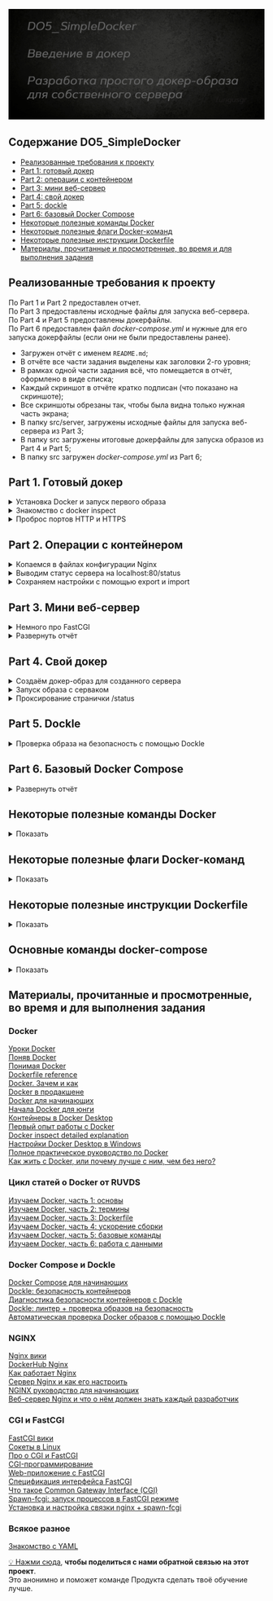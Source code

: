 ![Alt текст](src/images/poster.png)  


## Содержание DO5_SimpleDocker  

* [Реализованные требования к проекту](#реализованные-требования-к-проекту)  
* [Part 1: готовый докер](#part-1-готовый-докер)  
* [Part 2: операции с контейнером](#part-2-операции-с-контейнером)  
* [Part 3: мини веб-сервер](#part-3-мини-веб-сервер)  
* [Part 4: свой докер](#part-4-свой-докер)  
* [Part 5: dockle](#part-5-dockle)  
* [Part 6: базовый Docker Compose](#part-6-базовый-docker-compose)  
* [Некоторые полезные команды Docker](#некоторые-полезные-команды-docker)  
* [Некоторые полезные флаги Docker-команд](#некоторые-полезные-флаги-docker-команд)  
* [Некоторые полезные инструкции Dockerfile](#некоторые-полезные-инструкции-dockerfile)  
* [Материалы, прочитанные и просмотренные, во время и для выполнения задания](#материалы-прочитанные-и-просмотренные-во-время-и-для-выполнения-задания)   


## Реализованные требования к проекту

По Part 1 и Part 2 предоставлен отчет.  
По Part 3 предоставлены исходные файлы для запуска веб-сервера.  
По Part 4 и Part 5 предоставлены докерфайлы.  
По Part 6 предоставлен файл *docker-compose.yml* и нужные для его запуска докерфайлы (если они не были предоставлены ранее).  

- Загружен отчёт с именем `README.md`;
- В отчёте все части задания выделены как заголовки 2-го уровня;
- В рамках одной части задания всё, что помещается в отчёт, оформлено в виде списка;
- Каждый скриншот в отчёте кратко подписан (что показано на скриншоте);
- Все скриншоты обрезаны так, чтобы была видна только нужная часть экрана;
- В папку src/server, загружены исходные файлы для запуска веб-сервера из Part 3;
- В папку src загружены итоговые докерфайлы для запуска образов из Part 4 и Part 5;
- В папку src загружен *docker-compose.yml* из Part 6;



## Part 1. Готовый докер

<details>
  <summary>Установка Docker и запуск первого образа</summary>
</p>

Скачал и установил Docker Desktop, связал с wsl   
![Alt текст](src/images/part_1/docker_desktop_and_wsl1.png)   
  
Скачал образ nginx при помощи `sudo docker pull` и проверил командой `sudo docker  images`   
![Alt текст](src/images/part_1/pull_nginx.png)     


Запустил докер-образ nginx через `docker run -d nginx` и проверил, что образ запустился командой `docker ps`   
![Alt текст](src/images/part_1/run_nginx.png)  
 
</p>
</details>



<details>
  <summary>Знакомство с docker inspect</summary>
</p>

Мой контейнер называется *heuristic_babbage*, поэтому далее для работы с ним буду использовать это имя.  
Использовал `docker inspect -s heuristic_babbage`, выделил на скринах *размер*, *список замапленных портов* и *ip контейнера*        
![Alt текст](src/images/part_1/inspect_1.png)   
![Alt текст](src/images/part_1/inspect_2.png)  
![Alt текст](src/images/part_1/inspect_3.png)  

> Пояснения к `docker inspect`  
>  
> Понятие **замапленные порты** в контексте Docker относится к процессу связывания портов контейнера с портами хост-системы.   
Это позволяет внешним приложениям и пользователям общаться с приложениями внутри контейнера через указанные порты.  
**Найти список замапленных портов можно в "NetworkSettings -> Ports"**.   
**Не путать с "ExposedPorts" в "Config"!**   
"ExposedPorts" из "Config" определяет, какие порты в контейнере могут быть доступны для связи с внешними приложениями.   
Он, по сути, документирует, какие порты должны быть доступны для связи, но не обязательно означает, что они являются открытыми для связи с внешним миром.  
"Ports" из "NetworkSettings" отображает реальное количество портов между контейнером и хост-системой.  
Он показывает, какие порты были открыты и замаплены для связи с контейнером извне.  
"ExposedPorts" определяет, какие порты подразумевается открыть для связи,   
в то время как "Ports" показывает, какие порты фактически открыты и замаплены на хост-систему.    
> 
> **Размер контейнера можно узнать в разделе "GraphDriver -> SizeRw"**.   
Параметр "SizeRw" (Read-Write size) отражает объем данных, который был записан в файловую систему контейнера.   
Этот размер включает в себя любые изменения, которые произошли во время работы контейнера, например, запись файлов, модификация данных и т.д. 
**Не путать с ShmSize!**  
Параметр "ShmSize" в контексте Docker относится к размеру разделяемой(дополнительной) памяти (Shared Memory) в байтах, выделенной для контейнера.   
Разделяемая память используется для обмена данными между процессами в пределах контейнера и может быть полезной для оптимизации производительности некоторых приложений.  
При создании контейнера в Docker можно указать параметр `shm-size` для определения размера разделяемой памяти, доступной внутри контейнера.   
Этот параметр может использоваться, например, для управления размером разделяемой памяти, доступной для процессов, работающих внутри контейнера.   
**Не путать с SizeRootFs!**   
Этот параметр указывает на размер образа, из которого подняли контейнер.  

**В выводе `docker inspect` не может содержаться информация о размере, для этого нужно вводить эту команду с ключом `-s`**.  


Проверил размер в человекочитаемом виде командами `docker ps -s` и `docker container ls -s` ![Alt текст](src/images/part_1/container_size.png)  

> **Самый простой способ узнать размер контейнера в человекочитаемом виде, это команды `docker ps -s` или `docker container ls -s`**  
Они предоставляют список всех запущенных контейнеров вместе с информацией о их размере.   
Флаг `-s` указывает Docker на вывод добавочной информации о размерах контейнеров, включая реальные размеры используемых образов и файловых систем контейнеров.  
Первое значение отражает текущий размер файлов контейнера и их использование в файловой системе.  
Второе значение в скобках *(virtual ХХХMB)* указывает на размер образа, из которого подняли контейнер.  
Эти команды позволяют узнать как фактический размер файлов контейнера в операционной системе, так и объем доступной виртуальной памяти, выделенной контейнеру для использования.  
 
</p>
</details>



<details>
  <summary>Проброс портов HTTP и HTTPS</summary>
</p>

Остановил докер образ через `docker stop heuristic_babbage` и проверил через `docker ps`  
![Alt текст](src/images/part_1/stop_container.png)  


Запустил докер контейнер с портами 80 и 443, замапленными на такие же порты на локальной машине, через команду `docker run -d -p 80:80 -p 443:443 --name localhost_test nginx`  
С помощью `--name localhost_test` присвоил контейнеру имя при создании  
Проверил, что в браузере по адресу *localhost:80* доступна стартовая страница **nginx**  
![Alt текст](src/images/part_1/set_container_name_ports.png)  

Проверил изменения через `docker inspect localhost_test | grep -A 18 '"NetworkSettings": {'`  
Часть с `grep -A 18 '"NetworkSettings": {'` позволяет отфильтровать вывод по сетевым настройкам   
Ключ `-A` используется для указания числа строк, которые следует вывести после обнаружения совпадения  
![Alt текст](src/images/part_1/new_ports.png)  

> Пояснения к `docker run -d -p 80:80 -p 443:443`  
Порты 80(HTTP) и 443(HTTPS) являются стандартными портами для HTTP и HTTPS. Веб-серверы обычно слушают входящие запросы на этих портах.  
При прокидывании портов 80 и 443 из контейнера на эти же порты локальной машины, мы перенаправляем входящий сетевой трафик на соответствующие порты в Docker контейнере, где запущен веб-сервер.  
Это позволяет сайту, развернутому в контейнере, быть доступным снаружи по адресу *localhost:80*.   
В браузере, при переходе по адресу "localhost:80", мы обращаемся к порту 80 на своей локальной машине, который сопоставлен с портом 80 внутри контейнера.  
А уже контейнер Nginx обрабатывает запрос и отображает стартовую страницу на порту 80.  


Перезапустил докер контейнер через `docker restart localhost_test` и проверил, что контейнер перезапустился   
![Alt текст](src/images/part_1/restart_container.png)  
 
</p>
</details>



## Part 2. Операции с контейнером  

<details>
  <summary>Копаемся в файлах конфигурации Nginx</summary>
</p>


> Команда exec в контексте Docker используется для выполнения команды внутри запущенного контейнера.  
Чтобы прочитать конфигурационный файл nginx.conf внутри Docker контейнера через команду exec, использовал `docker exec localhost_test cat /etc/nginx/nginx.conf`  
![Alt текст](src/images/part_2/exec_nginx_conf.png)   


> Файл nginx.conf включает конфигурацию Nginx, веб-сервера с открытым исходным кодом.  
> Вот краткое объяснение содержания файла:   
> 
> - `user nginx;`: определяет, от имени какого пользователя будет работать процесс Nginx.   
Тут Nginx будет работать от имени пользователя "nginx".  
> 
> - `worker_processes auto;`: тут определяется количество рабочих процессов, которые будут обрабатывать веб-запросы.   
Значение "auto" позволяет системе автоматически определить оптимальное количество процессов.
> 
> - `error_log /var/log/nginx/error.log notice;` и `pid /var/run/nginx.pid;`: эти строки определяют местоположение и уровень журнала ошибок и файла PID, который содержит идентификатор процесса Nginx.  
> 
> - `events { ... }`: тут определяются параметры событий, такие как максимальное количество соединений с рабочими процессами.  
> 
> - `http { ... }`: тут содержится основная конфигурация HTTP, включая настройки логирования, типы контента, отправку файлов, тайм-ауты соединений и включение дополнительных модулей конфигурации из директории /etc/nginx/conf.d/*.conf.  

> Объяснение содержимого блока `http { ... }`:  
> 
> - `include /etc/nginx/mime.types;`: позволяет включать файл /etc/nginx/mime.types, который определяет соответствие между типами файлов и их расширениями.  
> 
> - `default_type application/octet-stream;`: тут определяется тип контента по умолчанию для ответов сервера.   
В данном случае, если тип файла не может быть определён, он будет обработан как двоичный поток данных.  
> 
> - `log_format main ...`: определение формата журнала доступа.   
В данном случае, основной формат включает информацию о запросе, статусе, размере ответа, агенте пользователя и др.  
> 
> - `access_log /var/log/nginx/access.log main;`: тут определяется местоположение файла для журнала доступа и используемый формат.  
> 
> - `sendfile on;`: позволяет использовать системную функцию sendfile для обработки файлов.  
> 
> - `keepalive_timeout 65;`: определяет таймаут для keep-alive соединений, то есть период ожидания для новых запросов на уже установленном соединении.  
> 
> - `include /etc/nginx/conf.d/*.conf;`: позволяет включать дополнительные модули конфигурации из всех файлов с расширением .conf из директории /etc/nginx/conf.d/.  
> 
</p>
</details>    



<details>
  <summary>Выводим статус сервера на localhost:80/status</summary>
</p>


Создал на локальной машине файл `nginx.conf`, скопировав содержимое файла из аналогичного файла в контейнере.  
Настроил в нем по пути */status* отдачу страницы [статуса сервера](../materials/nginx_status.md) **nginx**, для этого закомментировал строку `# include /etc/nginx/conf.d/*.conf;`   
Так можно позволить Nginx игнорировать дополнительные конфигурационные файлы и использовать только настройки, определенные в основном файле `/etc/nginx/nginx.conf`  
![Alt текст](src/images/part_2/server_status.png)   

> 
> - `location /status { ... }`: начинает блок конфигурации для обработки запросов к пути /status.
> 
> - `stub_status on;`: включает отдачу статуса сервера Nginx по пути /status.

> Статус сервера в контексте Nginx представляет собой информацию о текущей нагрузке и работоспособности сервера.   
Это может включать в себя информацию о количестве активных соединений, загруженности сервера, статистику запросов и другие параметры, которые могут быть полезны для мониторинга и анализа работы сервера.  
> 
> Путь /status представляет собой URL-адрес, по которому можно получить эту информацию.   
При настройке Nginx для отдачи информации о статусе сервера, обращение по этому пути будет возвращать указанную информацию о текущем состоянии сервера.    

Скопировал созданный файл *nginx.conf* внутрь докер-образа через команду `docker cp nginx.conf localhost_test:/etc/nginx/nginx.conf`  
Проверил, что файл скопировался через `docker exec localhost_test cat /etc/nginx/nginx.conf`    
Перезапустил **nginx** внутри докер-образа через команду `docker exec localhost_test nginx -s reload`  
Проверил, что по адресу `localhost:80/status` выдается страничка со статусом сервера **nginx**.  
![Alt текст](src/images/part_2/cp_reload.png)   

</p>
</details>  


<details>
  <summary>Сохраняем настройки с помощью export и import</summary>
</p>

Экспортировал контейнер в архив *container.tar* командой `docker export localhost_test > container.tar`  
Остановил контейнер командой `docker stop localhost_test`, проверил статус командой `docker ps -a`   
Удалил образ через `docker rmi -f nginx`, проверил через `docker images`     
Удалил остановленный контейнер командой `docker rm localhost_test`, проверил через `docker ps -a`  
Импортировал контейнер обратно командой `docker import --change 'CMD ["nginx", "-g", "daemon off;"]' container.tar my_nginx_imported_container`    
Запустил импортированный контейнер командой `docker run -d -p 80:80 -p 443:443 --name localhost_test my_nginx_imported_container`    
Проверил, что по адресу *localhost:80/status* выдается страничка со статусом сервера **nginx**.  
![Alt текст](src/images/part_2/export_import.png)   


> Пояснения к команде export  
> Экспортирование контейнера в файл с помощью команды docker export полезно в нескольких сценариях:
> 
> - Создание резервной копии: с помощью этой команды можно сделать копию состояния контейнера.   
Это полезно, если важно сохранить текущее состояние приложения или данных в контейнере.  
> 
> - Передача файлов на другую машину: можно передать файлы из контейнера на другой компьютер, просто переместив тар-архив.   
Это можно сделать без использования Docker на другой машине для восстановления контейнера.  
> 
> - Изучение и анализ файловой системы контейнера: экспортирование контейнера позволяет проанализировать его файловую систему за пределами Docker.   
Это может быть полезно для изучения структуры файлов или поиска и устранения проблем.  


> Пояснения к команде import  
> Команда docker import в Docker используется для создания нового образа контейнера из архива файла, созданного с помощью docker export.   
Она позволяет импортировать файловую систему контейнера из архива tar и создать новый образ на его основе.   
Это может быть полезно, например, когда необходимо создать образ из файловой системы контейнера, предоставив возможность подключения к другим контейнерам.  

> CMD - это инструкция Dockerfile, которая определяет команду, которая будет выполнена по умолчанию, когда контейнер запускается без указания другой команды.  
> В данном случае, `CMD ["nginx", "-g", "daemon off;"]` задает команду запуска контейнера Nginx с параметрами, чтобы он работал в переднем плане без использования демона.  
> **Символы ', ", []**:  
> * `'`: одиночные кавычки используются в командной строке для задания начала и конца строки параметров.  
> * `"`: двойные кавычки обрамляют строки параметров внутри квадратных скобок и помогают определить строки в более структурированной форме.  
> * `[]`: квадратные скобки используются для создания массивов параметров в командной строке Dockerfile.  
> 
> **Параметры в квадратных скобках**:  
> В данном контесте параметры `["nginx", "-g", "daemon off;"]` указывают на массив параметров команды.  
> * `"nginx"`: первый элемент массива представляет исполняемую команду или приложение, в данном случае, это команда nginx.  
> * `"-g"`: флаг используется в контексте запуска Nginx для определения глобальных настроек конфигурации. При использовании параметра `-g "daemon off;"`, мы указываем Nginx не запускаться в режиме демона (daemon off), что означает, что Nginx будет работать в переднем плане и не будет форкаться в фоновый режим при запуске контейнера. 
> * `"daemon off;"`: третий элемент массива обозначает дополнительный параметр `-g`, в данном случае, это daemon off;, что указывает на то, что демон будет выключен при работе контейнера Nginx.  

А можно было сразу записать и порты через `docker import --change 'CMD ["nginx", "-g", "daemon off;"]' --change 'EXPOSE 80' --change 'EXPOSE 443' container.tar my_nginx_imported_container` и запускать так `docker run -d --name localhost_test my_nginx_imported_container`  

</p>
</details>



## Part 3. Мини веб-сервер

<details>
  <summary>Немного про FastCGI</summary>
</p>

FastCGI (Fast Common Gateway Interface) - это протокол передачи данных между веб-сервером и программой обработки контента (например, скриптом или приложением), обеспечивающий более эффективную и гибкую обработку запросов по сравнению с оригинальным CGI.  

**Эффективность**:  
FastCGI обеспечивает более эффективную обработку запросов по сравнению с CGI, поскольку позволяет постоянно держать запущенным процесс обработки контента, что устраняет накладные расходы, связанные с многократным запуском и завершением процесса для обработки каждого запроса.  

**Гибкость**:  
Этот протокол также обеспечивает большую гибкость при выборе языка программирования и способа обработки запросов.   
Он позволяет использовать различные языки программирования и технологии обработки контента (например, PHP, Python, Ruby), а также предоставляет возможность масштабирования и управления приложениями более эффективно.  

**Поддержка множества серверов**:  
FastCGI также обеспечивает возможность управления несколькими экземплярами веб-серверов, что делает его подходящим для масштабируемых и распределенных систем.  
Благодаря этим характеристикам FastCGI является популярным выбором для обработки динамического контента, такого как веб-приложения, и обеспечивает эффективное управление трафиком на веб-серверах.  

</p>
</details>

<details>
  <summary>Развернуть отчёт</summary>
</p>

Остановил старый контейнер `docker stop localhost_test`   
Запустил новый с портом 81 `docker run -d -p 80:80 -p 81:81 -p 443:443 --name localhost_FCGI_test my_nginx_imported_container`  

Добавил настройки для прослушивания и перенаправления с порта 81 в *nginx.conf*      

```conf
	server {
		listen 81;  # Указывает на прослушивание порта 81

		location / {
			fastcgi_pass 127.0.0.1:8080;  # Перенаправляет запросы на FastCGI-сервер на порту 8080
			include fastcgi_params;
		}
	}
```

Скопировал свой *nginx.conf* в контейнер `docker cp nginx.conf localhost_FCGI_test:/etc/nginx/nginx.conf`   

Сделал скрипт для запуска FastCGI-сервера и установки зависимостей в контейнере  

```bash
#!/bin/bash

# Обновление списка пакетов в контейнере
apt-get update

# Установка необходимых пакетов для компиляции и работы с FastCGI
apt-get install -y gcc make libfcgi-dev spawn-fcgi

# Создание директории для исходного кода веб-сервера и переход в нее 
mkdir /app
cd /app

# Содержимое исходного кода веб-сервера 
echo '
#include <fcgi_stdio.h> /// упрощает работу с операциями ввода-вывода с интерфейсом, как в stdio.h
#include <fcgiapp.h> /// набор функций для работы с запросами, управления параметрами, заголовками и тд

/**
* @file main.c
* @brief Мини-веб сервер на основе FastCGI
* 
* Мини-веб сервер на FastCGI с возможностью обработки веб-запросов и возвращения HTML-страницы
*/

int main(void) {
   while (FCGI_Accept() >= 0) {
       printf("Content-type: text/html\r\n\r\n"); // Указание типа контента для HTML страницы
       printf("<html><head><title>Hello, World!</title></head><body>"); // Открытие HTML тегов для формирования страницы
       printf("<h1>Hello, World!</h1>"); // Отображение заголовка "Hello, World!"
       printf("</body></html>"); // Закрытие HTML тегов
   }
   return 0;
}
' > server.c

# Компиляция исходного кода веб-сервера на C с FastCGI
gcc -o my_server server.c -lfcgi

# Запуск FastCGI-сервера в фоновом режиме
spawn-fcgi -p 8080 /app/my_server
```
Скопировал скрипт в контейнер `docker cp server/installing_dependencies.sh localhost_FCGI_test:/installing_dependencies.sh`   
Сделал скрипт исполяемым командой `docker exec -it localhost_FCGI_test chmod +x /installing_dependencies.sh`  
Запустил скрипт в контейнере `docker exec -it localhost_FCGI_test /bin/bash -c "/installing_dependencies.sh"` 

![Alt текст](src/images/part_3/script_started.png)  

Перезапустил образ nginx, чтобы изменения вступили в силу `docker exec localhost_FCGI_test nginx -s reload`     
Проверил, что в браузере по *localhost:81* выдается мой хелло-ворлд.  

![Alt текст](src/images/part_3/server_started.png)  
 
</p>
</details>




## Part 4. Свой докер  

<details>
  <summary>Создаём докер-образ для созданного сервера</summary>
</p>

Запилил докерфайл с одним RUN  

```Dockerfile
FROM nginx:alpine AS build

# Установка зависимостей
RUN apt-get update && \
    apt-get install -y gcc make libfcgi-dev spawn-fcgi && \
    apt-get clean && rm -rf /var/lib/apt/lists/*

WORKDIR /app

# Копируем файл сервера
COPY server.c /app/server.c

# Сборка сервера
RUN gcc -o my_server server.c -lfcgi


# Финальный образ
FROM nginx:alpine

# Копируем скомпилированное приложение и конфигурацию
COPY /nginx/nginx.conf /etc/nginx/
COPY --from=build /app/my_server /usr/local/bin/my_server

# Запуск приложения и Nginx
CMD spawn-fcgi -p 8080 /usr/local/bin/my_server && nginx -g 'daemon off;'

# apt-get clean: удаляет все локальные копии пакетов из папки /var/cache/apt/archives, которые больше не могут быть загружены и использованы
# rm -rf /var/lib/apt/lists/*: удаляет списки пакетов, полученные в результате обновления и установки пакетов. 
# Это помогает уменьшить количество места, занимаемое неиспользуемыми и устаревшими списками 
```


Собрал написанный докер-образ через `docker build -t my_fastcgi_server:part_4 .` указав имя и тег   
Проверил через `docker images`, что все собралось корректно  

![Alt текст](src/images/part_4/dockerfile.png)    

</p>
</details>




<details>
  <summary>Запуск образа с серваком</summary>
</p>


Запустил собранный докер-образ с маппингом 81 порта на 80 на локальной машине и маппингом папки *./nginx* внутрь контейнера по адресу, где лежат конфигурационные файлы **nginx**'а командой `docker run -d -p 80:81 -v "$(pwd)/nginx/nginx.conf:/etc/nginx/nginx.conf" my_fastcgi_server:part_4`  
Проверил, что по *localhost:80* доступна страничка написанного мини сервера   

![Alt текст](src/images/part_4/docker_run.png)  

> Монтирование папки при запуске контейнера означает предоставление доступа к папке на хостовой системе изнутри контейнера в момент его запуска.   
Это делается путем связывания (или "монтирования") конкретной директории на хостовой машине с определенным местом в файловой системе контейнера.   
Когда это выполняется, все файлы и папки в указанной директории на хосте становятся доступными внутри контейнера и могут быть использованы при его работе.  
> 
> Монтирование папки при запуске контейнера может быть полезно, например, для следующих целей:  
> **Обмен файлами**: Позволяет обмениваться файлами между хостовой системой и контейнером без необходимости копирования файлов внутрь образа.  
> **Динамическое обновление конфигураций**: Позволяет динамически изменять и обновлять конфигурационные файлы в контейнере без необходимости пересборки образа.  
> **Хранение данных**: Позволяет использовать внешние хранилища данных, например, для сохранения постоянных данных, таких как базы данных и файлы журналов.  
> Использование монтирования папки при запуске контейнера предоставляет гибкость в управлении файлами и данными между хостовой системой и контейнером, что делает его полезным инструментом в разработке, тестировании и эксплуатации контейнеризованных приложений.  

</p>
</details>


<details>
  <summary>Проксирование странички /status</summary>
</p>


Дописал в *./nginx/nginx.conf* проксирование странички */status*, по которой надо отдавать статус сервера **nginx**.

Изменил раздел server в файле nginx.conf  

```conf
  server {
    listen 81;  # Указывает на прослушивание порта 81

    location / {
      fastcgi_pass 127.0.0.1:8080;  # Перенаправляет запросы на FastCGI-сервер на порту 8080
      include fastcgi_params;
    }

    location /status { 
      stub_status; 
    }
  }
```

Перезапустил контейнер командой `docker restart <CONTAINER_NAME>`     
*после сохранения файла и перезапуска контейнера, конфигурационный файл внутри докер-образа обновился*  
Проверил, что теперь по *localhost:80/status* отдается страничка со статусом **nginx**  

![Alt текст](src/images/part_4/restart_nginx_conf.png)  
 
</p>
</details>



## Part 5. **Dockle**  

<details>
  <summary>Проверка образа на безопасность с помощью Dockle</summary>
</p>

Установил **Dockle** по инструкции [отсюда](https://habr.com/ru/companies/timeweb/articles/561378/)  
![Alt текст](src/images/part_5/dockle_install.png)  


Просканировал образ из предыдущего задания через `dockle my_fastcgi_server:part_4`  
![Alt текст](src/images/part_5/dockle_scan.png)  


Исправил образ так, чтобы при проверке через **dockle** не было ошибок и предупреждений  

```Dockerfile
FROM nginx:alpine AS build

# Установка зависимостей
RUN apt-get update && \
    apt-get install -y gcc make libfcgi-dev spawn-fcgi && \
    apt-get clean && rm -rf /var/lib/apt/lists/*

WORKDIR /app

# Копируем файл сервера
COPY server.c /app/server.c

# Сборка сервера
RUN gcc -o my_server server.c -lfcgi


# Финальный образ
FROM nginx:alpine

# Создание пользователя в контейнере
RUN useradd --create-home fungusgr && \
    chown -R fungusgr /app
USER fungusgr

# Копируем скомпилированное приложение и конфигурацию
COPY /nginx/nginx.conf /etc/nginx/
COPY --from=build /app/my_server /usr/local/bin/my_server

EXPOSE 8080

HEALTHCHECK CMD curl -f http://localhost:8080/ || exit 1

CMD spawn-fcgi -p 8080 /app/my_server && nginx -g 'daemon off;'

# curl -f http://localhost:8080/: использует curl для попытки выполнения запроса к http://localhost:8080/
# -f означает, что запрос неудачен в случае получения ответа с кодом ошибки
# exit 1: если возвращается код ошибки, это приведет к завершению команды со статусом выхода 1, указывающим на проблему с проверкой состояния контейнера
```

![Alt текст](src/images/part_5/dockle_fix.png)  

Для решения ошибки **FATAL - CIS-DI-0010**  использовал команду с `dockle --ak NGINX_GPGKEY --ak NGINX_GPGKEY_PATH my_fastcgi_server:part_5`,  которая позволяет подтвердить использование конкретных ключей для работы нашего nginx сервера    
Для решения проблемы **WARN - CIS-DI-0001** создал нового пользователя в докерфайле  
Для фикса по рекомендации **INFO - CIS-DI-0006** добавил в докерфайл инструкцию *HEALTHCHECK*  
Для фикса по рекомендации **INFO - CIS-DI-0005** использовал команду `export DOCKER_CONTENT_TRUST=1`  
Эта рекомендация **INFO - CIS-DI-0008** просит подтвердить безопасность файлов и просто подсвечивает всё, что ей не нравится.     

<details>
  <summary>Тут немного про файлы из CIS-DI-0008</summary>
</p>

Это файлы с установленными битами setuid и setgid, что дает им особые привилегии при выполнении.   
Вот краткое описание каждого из них:  

*usr/bin/gpasswd* - Это утилита для управления группами в Linux.   
Установленный бит setuid позволяет пользователям изменять членство в группах без необходимости вводить пароль.  

*usr/bin/expiry* - Эта утилита используется для управления сроком действия учетных записей (срок действия пароля и учетной записи) в Linux.   
Установленный бит setgid позволяет этой утилите изменять информацию учетной записи в соответствии с привилегиями группы.  

*usr/bin/su* - Это утилита для переключения пользователя в командной оболочке.   
Установленный бит setuid позволяет пользовтелю получать привилегии другого пользователя без необходимости ввода пароля.  

*usr/bin/passwd* - Это утилита для изменения пароля пользователя.   
Установленный бит setuid позволяет пользователю изменять пароль с правами, принадлежащими владельцу файла (обычно root).  

*usr/sbin/unix_chkpwd* - Эта утилита используется для проверки безопасности паролей в Unix-подобных системах.   
Установленный бит setgid позволяет приложению выполнять проверку в соответствии с привилегиями группы.  

*usr/bin/newgrp, usr/bin/umount, usr/bin/chsh, usr/bin/mount, usr/bin/chfn* - Это утилиты для смены текущей группы, сманты файловых систем, смены шелла, монтирования файловых систем и смены информации об имени пользователя соответственно.  

*usr/bin/chage* - Это утилита для управления параметрами срока действия пароля пользователя.   
Установленный бит setgid позволяет данной утилите изменять информацию учетной записи в соответствии с привилегиями группы.  

*usr/bin/wall* - Это утилита для отображения сообщения на терминалах пользователей.   
Установленный бит setgid позволяет утилите отправлять сообщения с привилегиями группы.  

</p>
</details>

<details>
  <summary>Тут немного про ключи NGINX из CIS-DI-0010</summary>
</p>

Ключи NGINX_GPGKEY и NGINX_GPGKEY_PATH указывают на переменные окружения, содержащие конфиденциальные данные.

NGINX_GPGKEY: содержит GPG-ключ, используемый для верификации пакетов NGINX, загружаемых из репозитория.    
Здесь он используется для получения и экспорта GPG-ключей, необходимых для проверки подлинности загружаемых пакетов.  

NGINX_GPGKEY_PATH: указывает путь, по которому сохраняется GPG-ключ для использования при проверке подлинности пакетов.  
</p>
</details>

</p>
</details>



## Part 6. Базовый **Docker Compose**


<details>
  <summary>Развернуть отчёт</summary>
</p>

Написал файл *docker-compose.yml*  

```yml
version: '3.8'

services:

  server-part-6:
    image: my_fastcgi_server:part_5
    container_name: server-part-6
    tty: true                                         # Определяет, будет ли ассоциирован TTY-терминал с контейнером
    user: root                                        # Устанавливает пользователя по умолчанию внутри контейнера

  nginx-proxy:
    image: nginx:latest
    container_name: nginx-proxy                       # Устанавливает имя контейнера
    depends_on:
      - server-part-6                                 # Указывает, что контейнер nginx-proxy зависит от контейнера server-part-6
    ports:
      - "80:8080"                                     # Пробрасывает порт 80 хоста на порт 8080 контейнера
    volumes:
      - ./nginx/nginx.conf:/etc/nginx/nginx.conf:ro   # Монтирует файл конфигурации nginx.conf в контейнер
    tty: true                                         # Определяет, будет ли ассоциирован TTY-терминал с контейнером
    user: root                                        # Устанавливает пользователя по умолчанию внутри контейнера
```

1) Создал контейнер **server-part-6**, который будет собран из образа задания 5  

2) Создал контейнер **nginx-proxy** на базе образа **nginx**, проксирующий запросы с порта 8080 на 81 порт первого контейнера  
- 8080 порт второго контейнера замапил на 80 порт локальной машины  
- Подключил файл конфигурации **nginx.conf** из локальной директории в /etc/nginx/nginx.conf внутрь контейнера  
`:ro` означает `read-only`: контейнер сможет считывать данные из этого тома, но не сможет их изменять    

Изменил раздел server в файле nginx.conf для проксирования запросов 

```conf
	server {
		listen 8080;  # прослушивание порта 8080
		server_name localhost;

		location / {
			proxy_pass http://server-part-6:81;  # проксирование запросов на порт 81 первого контейнера
		}
	}
```

Поднял командами `docker-compose up -d nginx-proxy my-fastcgi-server-part-6`  

![Alt текст](src/images/part_6/compose_up.png)   

Остановил все запущенные контейнеры командой `docker-compose down`  

![Alt текст](src/images/part_6/docker_compose_down.png)   


Собрал и запустил проект с командой `docker-compose up --build -d`  
Проверил, что в браузере по *localhost:80* показывается наш хелло-ворлд  

![Alt текст](src/images/part_6/hello_check.png)  

<details>
  <summary>Немножко про TTY</summary>
</p>

TTY (Teletype) - это термин, используемый в UNIX и UNIX-подобных операционных системах для описания текстового терминального устройства, которое обеспечивает взаимодействие пользователя с системой. Когда опция tty установлена в true в Docker-конфигурации, это означает, что Docker будет ассоциировать контейнер с TTY терминалом, предоставляя пользователю интерактивный интерфейс для управления и мониторинга процессов внутри контейнера.  

</p>
</details>  
 
</p>
</details>



## Некоторые полезные команды Docker

<details>
  <summary>Показать</summary>
</p>

### Три важнейших команды

- `docker container run my_image`: создание и запуск контейнера:
- `docker image build -t my_repo/my_image:my_tag`: сборка образа
- `docker image push my_repo/my_image:my_tag`: отправка образа в удалённый репозиторий

### Команды для управления контейнерами
- `docker container create`: создание контейнера из образа
- `docker container start`: запуск существующего контейнера
- `docker container run`: создание контейнера и его запуск
- `docker container ls`: вывод списка работающих контейнеров
- `docker container inspect`: вывод подробной информации о контейнере
- `docker container logs`: вывод логов
- `docker container stop`: остановка контейнера с отправкой сигнала SIGTERM, а затем SIGKILL
- `docker container kill`: принудительная остановка контейнера с отправкой сигнала SIGKILL
- `docker container rm`: удаление остановленного контейнера

### Команды для управления образами
- `docker image pull`: загрузка образа или репозитория из реестра
- `docker image build`: сборка образа
- `docker image push`: отправка образа в удалённый реестр
- `docker image ls`: вывод списка образов
- `docker image history`: вывод сведений о слоях образа
- `docker image inspect`: вывод подробной информации об образе, включая сведения о слоях
- `docker image save`: сохранение одного или нескольких образов в tar-архив
- `docker image tag`: создание тега TARGET_IMAGE, который ссылается на SOURCE_IMAGE
- `docker image rm`: удаление образа
- `docker image prune`: удаление неиспользованных образов

### Разные команды
- `docker version`: вывод сведений о версиях клиента и сервера Docker
- `docker login`: вход в реестр Docker
- `docker system prune`: удаление неиспользуемых контейнеров, сетей и образов без имени и тега
- `docker volume prune`: удаление всех томов, которые не используются контейнерами


### Список полезных команд  
| Команда | Что делает |
| --- | --- |
| docker | Выводит информацию о командах Docker |
| docker info | Выводит полную информацию о контейнерах |
| docker images | Выводит информацию об образах |
| docker ps | Список всех доступных запущенных контейнеров |
| docker ps -a | Список всех доступных контейнеров |
| docker stop id_контейнера | Остановить контейнер |
| docker start id_контейнера | Запуск контейнера |
| docker pause id_контейнера | Остановка на паузу контейнера |
| docker unpause id_контейнера | Снятие контейнера с паузы |
| docker login | Авторизация в терминале (для отправки в Docker Hub) |
| docker logout | Выход из учетной записи |
| docker pull имя_образа | Скачать нужный образ |
| docker run имя_образа | Создание контейнера на основе образа |
| docker run -it –name имя_контейнера имя_образа | Запуск(первый) контейнера в интерактивном режиме |
| docker start имя_контейнера | Запуск контейнера (по имени) |
| docker pause имя_контейнера | Остановка на паузу контейнера (по имени) |
| docker unpause имя_контейнера | Снятие контейнера с паузы (по имени) |
| docker kill имя_контейнера | Убить контейнер (по имени) |
| docker rm $(docker ps -a -q -f status=exited) | Удаляет все контейнеры со статусом exited |
| docker run --rm имя_образа | Создание контейнера на основе образа и удаление после использования|
| docker container kill $(docker ps -q) | Убить все работающие контейнеры|
| docker image rm $(docker images -a -q) | Удалить все локальные образы|
| docker system prune -a --volumes | Удалить неиспользуемые образы и тома|

</p>
</details>



## Некоторые полезные флаги Docker-команд

<details>
  <summary>Показать</summary>
</p>

### Общие флаги
- `-a` или `--all`: выводит сведения обо всех контейнерах, а не только о выполняющихся  
- `-s` или `--size`: позволяет вывести размеры контейнеров  
- `-d` или `--detach`: запускает контейнер в фоновом режиме
- `-p` или `--publish list`: публикация портов
- `-v` или `--volume list`: примонтирование томов
- `--mount`: позволяет работать с сервисами или указывать параметры драйвера тома
- `--name string`: название контейнера
- `--rm`: удаление контейнера после его остановки
- `-it`: взаимодействие с контейнером через терминал
- `--restart string`: автоматический перезапуск контейнера

> Главное различие между `--mount` и `--volume` заключается в том, что при использовании флага `-v` все параметры собирают вместе, в одном поле, а при использовании `--mount` параметры разделяются.

### Флаги для сети
- `--network string`: подключение контейнера к сети
- `--ip string`: назначение IP адреса контейнеру
- `--expose list`: открытие портов для внешнего доступа

### Флаги для ресурсов
- `--memory string`: ограничение использования памяти
- `--cpus string`: ограничение использования процессора
- `--cpu-shares int`: выделение процессорного времени относительно других контейнеров
- `--memory-swap string`: установка лимита swap памяти

### Флаги для безопасности
- `--privileged`: предоставление контейнеру привилегированных прав
- `--cap-add list`: добавление специфических возможностей
- `--cap-drop list`: отключение конкретных возможностей ядра

### Прочие флаги
- `--env list`: установка переменных среды
- `--link list`: связывание контейнеров друг с другом
- `--label list`: присвоение меток контейнеру
- `-q` или `--quiet`: вывод только ID контейнера


### Список часто используемых параметров для `--mount`, применимых в команде вида `docker run --mount my_options my_image`:

- `type=volume`: тип монтирования  
- `source=volume_name`:  источник монтирования
- `destination=/path/in/container`: путь, к которому файл или папка монтируется в контейнере
- `readonly`: монтирует том, который предназначен только для чтения

</p>
</details>



## Некоторые полезные инструкции Dockerfile

<details>
  <summary>Показать</summary>
</p>

| Инструкция | Описание |
| --- | --- |
| FROM | Задаёт базовый (родительский) образ. |
| LABEL | Описывает метаданные. Например, содержит сведения о создателе и поддерживающем образ. |
| ENV | Устанавливает постоянные переменные среды. |
| RUN | Выполняет команду и создаёт слой образа. Используется для установки в контейнер пакетов. |
| COPY | Копирует файлы и папки в контейнер. |
| ADD | Копирует файлы и папки в контейнер и может распаковывать локальные .tar-файлы. |
| CMD | Описывает команду с аргументами, которую нужно выполнить при запуске контейнера. В файле может присутствовать лишь одна инструкция CMD. |
| WORKDIR | Задаёт рабочую директорию для следующей инструкции. |
| ARG | Задаёт переменные для передачи Docker во время сборки образа. |
| ENTRYPOINT | Предоставляет команду с аргументами для вызова во время выполнения контейнера. Аргументы не переопределяются. |
| EXPOSE | Указывает на необходимость открыть порт. |
| VOLUME | Создаёт точку монтирования для работы с постоянным хранилищем. |

### Рекомендации по уменьшению размеров образов и ускорению процесса их сборки

- Используйте официальные образы в качестве базовых образов, поскольку они регулярно обновляются и являются более безопасными.
- Для создания компактных образов используйте базовые образы, основанные на Alpine Linux.
- При использовании apt, комбинируйте в одной инструкции RUN команды apt-get update и apt-get install, перечисляйте пакеты в алфавитном порядке на нескольких строках, разделяя список символами \, например так:  
```dockerfile
RUN apt-get update && apt-get install -y \
    package-one \
    package-two \
    package-three
 && rm -rf /var/lib/apt/lists/*
 ```
- Включайте конструкцию вида && rm -rf /var/lib/apt/lists/* в конец инструкции RUN, чтобы очистить кэш apt  
- Разумно пользуйтесь возможностями кэширования, размещая команды с высокой вероятностью изменения ближе к концу Dockerfile  
- Используйте файл .dockerignore и избегайте установки в образы пакетов, без которых можно обойтись  

</p>
</details>


## Основные команды docker-compose  

<details>
  <summary>Показать</summary>
</p>

`docker-compose up -d` - запуск контейнеров   
`docker-compose down` - остановка контейнеров    
`docker-compose up --build` - сборка и запуск проекта       

</p>
</details>


## Материалы, прочитанные и просмотренные, во время и для выполнения задания  

   ### Docker    
   [Уроки Docker](https://itproger.com/course/docker)  
   [Поняв Docker](https://habr.com/ru/articles/277699/)  
   [Понимая Docker](https://habr.com/ru/articles/253877/)  
   [Dockerfile reference](https://docs.docker.com/engine/reference/builder/)  
   [Docker. Зачем и как](https://habr.com/ru/articles/309556/)  
   [Docker в продакшене](https://habr.com/ru/articles/247969/)  
   [Docker для начинающих](https://stepik.org/course/74010/syllabus)   
   [Начала Docker для юнги](https://habr.com/ru/articles/651813/)  
   [Контейнеры в Docker Desktop](https://docs.docker.com/desktop/use-desktop/container/)   
   [Первый опыт работы с Docker](https://habr.com/ru/articles/663026/)     
   [Docker inspect detailed explanation](https://www.programmersought.com/article/875510962368/)  
   [Настройки Docker Desktop в Windows](https://digitology.tech/docs/docker/desktop/settings/windows.html)  
   [Полное практическое руководство по Docker](https://habr.com/ru/articles/310460/)  
   [Как жить с Docker, или почему лучше с ним, чем без него?](https://habr.com/ru/articles/250469/)  

   ### Цикл статей о Docker от RUVDS
   [Изучаем Docker, часть 1: основы](https://habr.com/ru/companies/ruvds/articles/438796/)  
   [Изучаем Docker, часть 2: термины](https://habr.com/ru/companies/ruvds/articles/439978/)  
   [Изучаем Docker, часть 3: Dockerfile](https://habr.com/ru/companies/ruvds/articles/439980/)  
   [Изучаем Docker, часть 4: ускорение сборки](https://habr.com/ru/companies/ruvds/articles/440658/)  
   [Изучаем Docker, часть 5: базовые команды](https://habr.com/ru/companies/ruvds/articles/440660/)  
   [Изучаем Docker, часть 6: работа с данными](https://habr.com/ru/companies/ruvds/articles/441574/)  

   ### Docker Compose и Dockle  
   [Docker Compose для начинающих](https://habr.com/ru/companies/ruvds/articles/450312/)  
   [Dockle: безопасность контейнеров](https://rucore.net/p/archives/11270)  
   [Диагностика безопасности контейнеров с Dockle](https://habr.com/ru/companies/timeweb/articles/561378/)  
   [Dockle: линтер + проверка образов на безопасность](https://itsecforu.ru/2021/03/17/🐳-dockle-линтер-проверка-образов-на-безопа/)  
   [Автоматическая проверка Docker образов с помощью Dockle](https://serveradmin.ru/avtomaticheskaya-proverka-docker-obrazov-s-pomoshhyu-dockle/)  

   ### NGINX  
   [Nginx вики](https://ru.wikipedia.org/wiki/Nginx)   
   [DockerHub Nginx](https://hub.docker.com/_/nginx)  
   [Как работает Nginx](https://habr.com/ru/companies/latera/articles/273283/)   
   [Сервер Nginx и как его настроить](https://skillbox.ru/media/code/server-nginx-kak-on-rabotaet-i-kak-ego-nastroit/)   
   [NGINX руководство для начинающих](https://nginx.org/ru/docs/beginners_guide.html)   
   [Веб-сервер Nginx и что о нём должен знать каждый разработчик](https://practicum.yandex.ru/blog/chto-takoe-nginx/)   


   ### CGI и FastCGI  
   [FastCGI вики](https://ru.wikipedia.org/wiki/FastCGI)  
   [Сокеты в Linux](https://rsdn.org/article/unix/sockets.xml)  
   [Про о CGI и FastCGI ](http://xandeadx.ru/blog/php/866)  
   [CGI-программирование](https://habr.com/ru/articles/111131/)  
   [Web-приложение с FastCGI](https://habr.com/ru/articles/154187/)  
   [Спецификация интерфейса FastCGI](http://falstart.com/lib/fastcgi.html)  
   [Что такое Common Gateway Interface (CGI)](https://lectureswww.readthedocs.io/5.web.server/cgi.html)    
   [Spawn-fcgi: запуск процессов в FastCGI режиме](https://vds-admin.ru/unix-commands/spawn-fcgi)  
   [Установка и настройка связки nginx + spawn-fcgi ](https://free.1gb.ru/wiki/index.php?title=Установка_и_настройка_связки_nginx_%2B_spawn-fcgi_%28PHP%29)  

   ### Всякое разное
   [Знакомство с YAML](https://stepik.org/lesson/776893/step/1?unit=779330)  
   []()  


[💡 Нажми сюда](https://forms.yandex.ru/cloud/6418195450569020f1f159c4/), **чтобы поделиться с нами обратной связью на этот проект**.   
Это анонимно и поможет команде Продукта сделать твоё обучение лучше.
